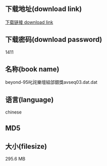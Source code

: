 ## 下载地址(download link)
[下载链接 download link](https://tutu365.netlify.app/?s=beyond-95%E5%8F%B1%E8%A9%AB%E6%A8%82%E5%A3%87%E7%B5%84%E9%83%83%E9%8A%80%E7%8D%8Eavseq03.dat)

## 下载密码(download password)
1411

## 名称(book name)
beyond-95叱詫樂壇組郃銀獎avseq03.dat.dat

## 语言(language)
chinese

## MD5


## 大小(filesize)
295.6 MB
